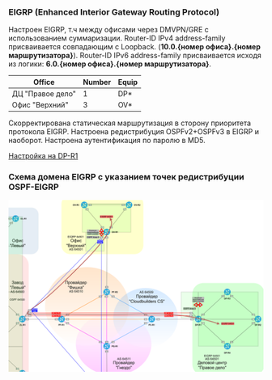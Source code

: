 ### EIGRP (Enhanced Interior Gateway Routing Protocol)

  Настроен EIGRP, т.ч между офисами через DMVPN/GRE с использованием суммаризации.
  Router-ID IPv4 address-family присваивается совпадающим c Loopback. (**10.0.{номер офиса}.{номер маршрутизатора}**).
  Router-ID IPv6 address-family присваивается исходя из логики: **6.0.{номер офиса}.{номер маршрутизатора}**.

  | Office | Number | Equip |
  |--------|--------|-------|
  | ДЦ "Правое дело" | 1 | DP* |
  | Офис "Верхний" | 3 | OV* |

  Скорректирована статическая маршрутизация в сторону приоритета протокола EIGRP.
  Настроена редистрибуция OSPFv2+OSPFv3 в EIGRP и наоборот.
  Настроена аутентификация по паролю в MD5.

  [Настройка на DP-R1](../configs/DP-R1#L96-L221)

###  Схема доменa EIGRP c указанием точек редистрибуции OSPF-EIGRP

![](../pics/eigrp.png)
